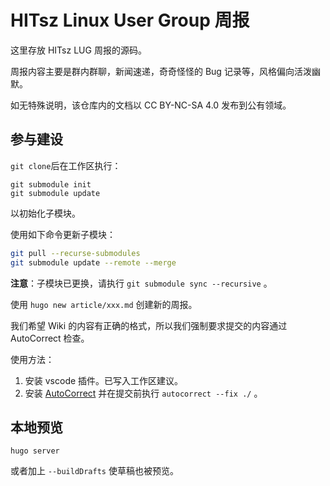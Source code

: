 # HITsz Linux User Group 周报

这里存放 HITsz LUG 周报的源码。

周报内容主要是群内群聊，新闻速递，奇奇怪怪的 Bug 记录等，风格偏向活泼幽默。

如无特殊说明，该仓库内的文档以 CC BY-NC-SA 4.0 发布到公有领域。

## 参与建设

`git clone`后在工作区执行：

```shell
git submodule init
git submodule update
```

以初始化子模块。

使用如下命令更新子模块：

```sh
git pull --recurse-submodules
git submodule update --remote --merge
```

**注意**：子模块已更换，请执行 `git submodule sync --recursive` 。

使用 `hugo new article/xxx.md` 创建新的周报。

我们希望 Wiki 的内容有正确的格式，所以我们强制要求提交的内容通过 AutoCorrect 检查。

使用方法：

1. 安装 vscode 插件。已写入工作区建议。
2. 安装 [AutoCorrect](https://github.com/huacnlee/autocorrect) 并在提交前执行 `autocorrect --fix ./` 。

## 本地预览

```shell
hugo server
```

或者加上 `--buildDrafts` 使草稿也被预览。
